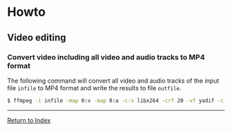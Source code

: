 # Howto

## Video editing

### Convert video including all video and audio tracks to MP4 format

The following command will convert all video and audio tracks of the input file `infile` to MP4 format and write the results to file `outfile`.

```bash
$ ffmpeg -i infile -map 0:v -map 0:a -c:v libx264 -crf 20 -vf yadif -c:a aac outfile
```

---
[Return to Index](../README.md)
